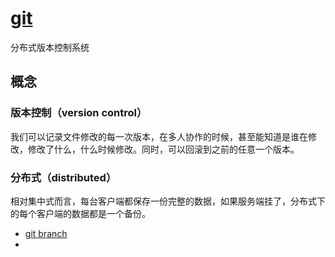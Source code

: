 # [git](https://git-scm.com/doc)

分布式版本控制系统

## 概念

### 版本控制（version control）

我们可以记录文件修改的每一次版本，在多人协作的时候，甚至能知道是谁在修改，修改了什么，什么时候修改。同时，可以回滚到之前的任意一个版本。

### 分布式（distributed）

相对集中式而言，每台客户端都保存一份完整的数据，如果服务端挂了，分布式下的每个客户端的数据都是一个备份。




* [git branch](https://git-scm.com/docs/git-branch)
* 